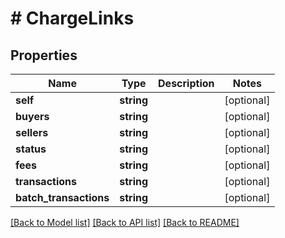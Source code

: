 # # ChargeLinks

## Properties

Name | Type | Description | Notes
------------ | ------------- | ------------- | -------------
**self** | **string** |  | [optional]
**buyers** | **string** |  | [optional]
**sellers** | **string** |  | [optional]
**status** | **string** |  | [optional]
**fees** | **string** |  | [optional]
**transactions** | **string** |  | [optional]
**batch_transactions** | **string** |  | [optional]

[[Back to Model list]](../../README.md#models) [[Back to API list]](../../README.md#endpoints) [[Back to README]](../../README.md)

